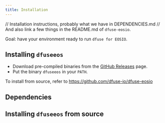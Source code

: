 ```yaml
---
title: Installation
---
```


// Installation instructions, probably what we have in DEPENDENCIES.md
// And also link a few things in the README.md of `dfuse-eosio`.

Goal: have your environment ready to run `dfuse for EOSIO`.


## Installing `dfuseeos`

* Download pre-compiled binaries from the [GitHub Releases](https://github.com/dfuse-io/dfuse-eosio/releases) page.
* Put the binary `dfuseeos` in your `PATH`.

To install from source, refer to https://github.com/dfuse-io/dfuse-eosio


## Dependencies


## Installing `dfuseeos` from source
